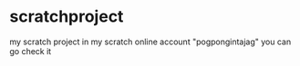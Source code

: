 # scratchproject
my scratch project in my scratch online account "pogpongintajag" you can go check it
